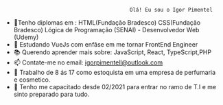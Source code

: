                                              Olá! Eu sou o Igor Pimentel

- 📝Tenho diplomas em : HTML(Fundação Bradesco) CSS(Fundação Bradesco) Lógica de Programação (SENAI) - Desenvolvedor Web (Udemy)
- 🌱 Estudando VueJs com enfâse em me tornar FrontEnd Engineer
- 📚 Querendo aprender mais sobre: JavaScript, React, TypeScript,PHP 
- 📫 Contate-me no email: igorpimentell@outlook.com
- 🏢 Trabalho de 8 ás 17 como estoquista em uma empresa de perfumaria e cosmetico. 
- 📢 Tenho me capacitado desde 02/2021 para entrar no ramo de T.I e me sinto preparado para tudo.

